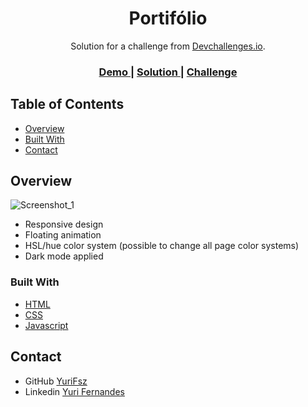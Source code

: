 <h1 align="center">Portifólio</h1>

<div align="center">
   Solution for a challenge from  <a href="http://devchallenges.io" target="_blank">Devchallenges.io</a>.
</div>

<div align="center">
  <h3>
    <a href="https://{your-demo-link.your-domain}">
      Demo
    </a>
    <span> | </span>
    <a href="https://{your-url-to-the-solution}">
      Solution
    </a>
    <span> | </span>
    <a href="https://devchallenges.io/challenges/wBunSb7FPrIepJZAg0sY">
      Challenge
    </a>
  </h3>
</div>

<!-- TABLE OF CONTENTS -->

## Table of Contents

- [Overview](#overview)
- [Built With](#built-with)
- [Contact](#contact)

<!-- OVERVIEW -->

## Overview

![Screenshot_1](https://user-images.githubusercontent.com/98249765/183530316-96fb6229-9a6d-483b-b299-844cace0c3d8.png)

- Responsive design
- Floating animation
- HSL/hue color system (possible to change all page color systems)
- Dark mode applied

### Built With

- [HTML](https://developer.mozilla.org/pt-BR/docs/Web/HTML)
- [CSS](https://www.w3.org/Style/CSS/Overview.en.html)
- [Javascript](https://developer.mozilla.org/pt-BR/docs/Web/JavaScript)

## Contact

- GitHub [YuriFsz](https://github.com/yurifsz)
- Linkedin [Yuri Fernandes](https://www.linkedin.com/in/yuri-fernandes-116623235/)
